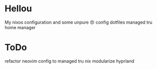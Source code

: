 
# Hellou

My nixos configuration and some unpure 😞 config dotfiles managed tru home manager



# ToDo

refactor neovim config to managed tru nix
modularize hyprland
